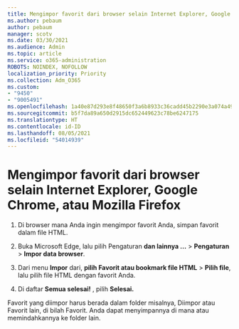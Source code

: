 ```yaml
---
title: Mengimpor favorit dari browser selain Internet Explorer, Google Chrome, atau Mozilla Firefox
ms.author: pebaum
author: pebaum
manager: scotv
ms.date: 03/30/2021
ms.audience: Admin
ms.topic: article
ms.service: o365-administration
ROBOTS: NOINDEX, NOFOLLOW
localization_priority: Priority
ms.collection: Adm_O365
ms.custom:
- "9450"
- "9005491"
ms.openlocfilehash: 1a40e87d293e8f48650f3a6b8933c36cadd45b2290e3a074a499c964a274d59b
ms.sourcegitcommit: b5f7da89a650d2915dc652449623c78be6247175
ms.translationtype: HT
ms.contentlocale: id-ID
ms.lasthandoff: 08/05/2021
ms.locfileid: "54014939"
---
```

# <a name="import-favorites-from-a-browser-other-than-internet-explorer-google-chrome-or-mozilla-firefox"></a>Mengimpor favorit dari browser selain Internet Explorer, Google Chrome, atau Mozilla Firefox

1. Di browser mana Anda ingin mengimpor favorit Anda, simpan favorit dalam file HTML.

1. Buka Microsoft Edge, lalu pilih Pengaturan **dan lainnya ...**  >  **Pengaturan**  >  **Impor data browser**.

1. Dari menu **Impor** dari, **pilih Favorit atau bookmark file HTML**  >  **Pilih file**, lalu pilih file HTML dengan favorit Anda.

1. Di daftar **Semua selesai!** , pilih **Selesai.**

Favorit yang diimpor harus berada dalam folder misalnya, Diimpor atau Favorit lain, di bilah Favorit. Anda dapat menyimpannya di mana atau memindahkannya ke folder lain.